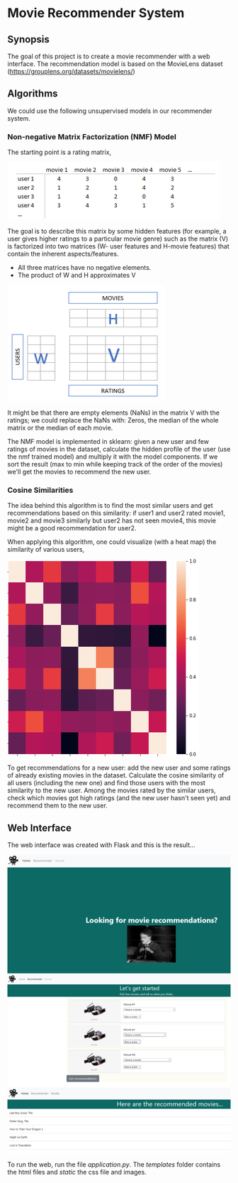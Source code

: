 # Movie Recommender System

## Synopsis
The goal of this project is to create a movie recommender with a web interface. The recommendation model is based on the MovieLens dataset (https://grouplens.org/datasets/movielens/)


## Algorithms
We could use the following unsupervised models in our recommender system.

### Non-negative Matrix Factorization (NMF) Model
The starting point is a rating matrix,

![Screenshot](rating_m.png)

The goal is to describe this matrix by some hidden features (for example, a user gives higher ratings to a particular movie genre) such as the matrix (V) is factorized into two matrices (W- user features and H-movie features) that contain the inherent aspects/features.

- All three matrices have no negative elements.
- The product of W and H approximates V

![Screenshot](nmf.png)


It might be that there are empty elements (NaNs) in the matrix V with the ratings; we could replace the NaNs with: Zeros, the median of the whole matrix or the median of each movie.

The NMF model is implemented in sklearn: given a new user and few ratings of movies in the dataset, calculate the hidden profile of the user (use the nmf trained model) and multiply it with the model components. If we sort the result (max to min while keeping track of the order of the movies) we'll get the movies to recommend the new user.


### Cosine Similarities
The idea behind this algorithm is to find the most similar users and get recommendations based on this similarity: if user1 and user2 rated movie1, movie2 and movie3 similarly but user2 has not seen movie4, this movie might be a good recommendation for user2.

When applying this algorithm, one could visualize (with a heat map) the similarity of various users,

![Screenshot](cos_sim.png)


To get recommendations for a new user: add the new user and some ratings of already existing movies in the dataset. Calculate the cosine similarity of all users (including the new one) and find those users with the most similarity to the new user. Among the movies rated by the similar users, check which movies got high ratings (and the new user hasn't seen yet) and recommend them to the new user.  


## Web Interface
The web interface was created with Flask and this is the result...

![Screenshot](movie1.png)
![Screenshot](movie2.png)
![Screenshot](movie3.png)


To run the web, run the file *application.py*. The *templates* folder contains the html files and *static* the css file and images. 

